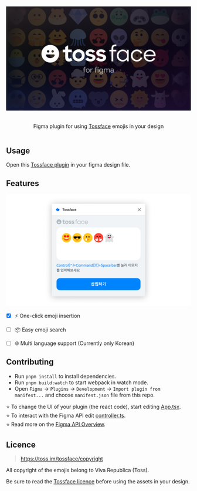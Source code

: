 ![thumbnail](./docs/thumbnail.png)

<p align="center">
  <br/>
  Figma plugin for using <a href="https://toss.im/tossface">Tossface</a> emojis in your design
  <br/><br/>
</p>


## Usage

Open this [Tossface plugin](https://www.figma.com/community/plugin/1315040601403942607) in your figma design file.

## Features

![preview](./docs/preview.png)
- [x] ⚡️ One-click emoji insertion
- [ ] 📦 Easy emoji search
- [ ] 🌐 Multi language support (Currently only Korean)


## Contributing

- Run `pnpm install` to install dependencies.
- Run `pnpm build:watch` to start webpack in watch mode.
- Open `Figma` -> `Plugins` -> `Development` -> `Import plugin from manifest...` and choose `manifest.json` file from this repo.

⭐ To change the UI of your plugin (the react code), start editing [App.tsx](./src/app/components/App.tsx).  
⭐ To interact with the Figma API edit [controller.ts](./src/plugin/controller.ts).  
⭐ Read more on the [Figma API Overview](https://www.figma.com/plugin-docs/api/api-overview/).

## Licence

> https://toss.im/tossface/copyright

All copyright of the emojis belong to Viva Republica (Toss).

Be sure to read the [Tossface licence](https://toss.im/tossface) before using the assets in your design.

